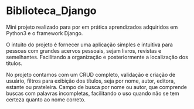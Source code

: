 # Biblioteca_Django


Mini projeto realizado para por em prática aprendizados adquiridos em Python3 e o framework Django.

O intuito do projeto é fornecer uma aplicação simples e intuitiva para pessoas com grandes acervos pessoais, sejam livros, revistas e semelhantes. 
Facilitando a organização e posteriormente a localização dos títulos. 

No projeto contamos com um CRUD completo, validação e criação de usuário, filtros para exibição dos títulos, seja por nome, autor, editora, estante ou prateleira.
Campo de busca por nome ou autor, que comprende buscas com palavras incompletas, facilitando o uso quando não se tem certeza quanto ao nome correto.
